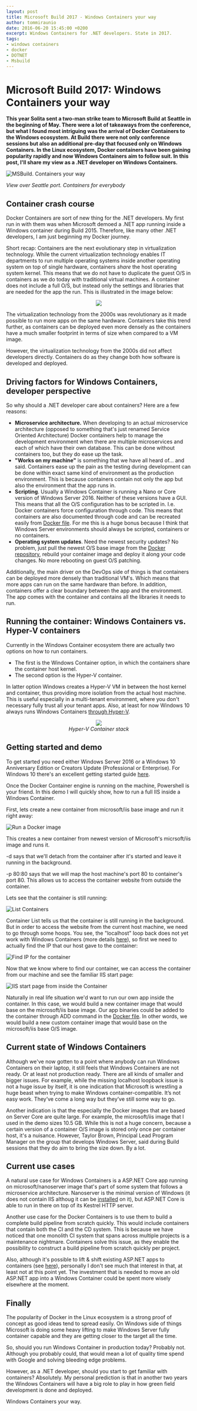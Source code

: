 ```yaml
---
layout: post
title: Microsoft Build 2017 - Windows Containers your way
author: tommiraunio
date: 2016-06-20 15:45:00 +0200
excerpt: Windows Containers for .NET developers. State in 2017.
tags:
- windows containers
- docker
- DOTNET
- Msbuild
---
```


# Microsoft Build 2017: Windows Containers your way
**This year Solita sent a two-man strike team to Microsoft Build at Seattle in the beginning of May. There were a lot of takeaways from the conference, but what I found most intriguing was the arrival of Docker Containers to the Windows ecosystem. At Build there were not only conference sessions but also an additional pre-day that focused only on Windows Containers. In the Linux ecosystem, Docker containers have been gaining popularity rapidly and now Windows Containers aim to follow suit. In this post, I'll share my view as a .NET developer on Windows Containers.**

![MSBuild. Containers your way](/img/windows-containers-your-way/msbuild_containers_your_way.jpg)

_View over Seattle port. Containers for everybody_ 

## Container crash course

Docker Containers are sort of new thing for the .NET developers. My first run in with them was when Microsoft demoed a .NET app running inside a Windows container during Build 2015. Therefore, like many other .NET developers, I am just beginning my Docker journey.

Short recap: Containers are the next evolutionary step in virtualization technology. While the current virtualization technology enables IT departments to run multiple operating systems inside another operating system on top of single hardware, containers _share_ the host operating system kernel. This means that we do not have to duplicate the guest O/S in containers as we do today with traditional virtual machines. A container does not include a full O/S, but instead only the settings and libraries that are needed for the app the run. This is illustrated in the image below:

<div align="center">
    <img src="/img/windows-containers-your-way/vm_vs_container.png"/>
</div>

The virtualization technology from the 2000s was revolutionary as it made possible to run more apps on the same hardware. Containers take this trend further, as containers can be deployed even more densely as the containers have a much smaller footprint in terms of size when compared to a VM image. 

However, the virtualization technology from the 2000s did not affect developers directly. Containers do as they change both how software is developed and deployed.

## Driving factors for Windows Containers, developer perspective

So why should a .NET developer care about containers? Here are a few reasons:
* **Microservice architecture.** When developing to an actual microservice architecture (opposed to something that's just renamed Service Oriented Architecture) Docker containers help to manage the development environment when there are multiple microservices and each of which have their own database. This can be done without containers too, but they do ease up the task.
* **"Works on my machine"** is something that we have all heard of... and said. Containers ease up the pain as the testing during development can be done within exact same kind of environment as the production environment. This is because containers contain not only the app but also the environment that the app runs in.
* **Scripting**. Usually a Windows Container is running a Nano or Core version of Windows Server 2016. Neither of these versions have a GUI. This means that all the O/S configuration has to be scripted in. I.e. Docker containers force configuration through code. This means that containers are also documented through code and can be recreated easily from [Docker file](https://docs.microsoft.com/en-us/virtualization/windowscontainers/manage-docker/manage-windows-dockerfile). For me this is a huge bonus because I think that Windows Server environments should always be scripted, containers or no containers.
* **Operating system updates**. Need the newest security updates? No problem, just pull the newest O/S base image from the [Docker repository]( https://docs.docker.com/registry/), rebuild your container image and deploy it along your code changes. No more rebooting on guest O/S patching.

Additionally, the main driver on the DevOps side of things is that containers can be deployed more densely than traditional VM's. Which means that more apps can run on the same hardware than before. In addition, containers offer a clear boundary between the app and the environment. The app comes with the container and contains all the libraries it needs to run.

## Running the container: Windows Containers vs. Hyper-V containers

Currently in the Windows Container ecosystem there are actually two options on how to run containers. 
* The first is the Windows Container option, in which the containers share the container host kernel. 
* The second option is the Hyper-V container. 

In latter option Windows creates a Hyper-V VM in between the host kernel and container, thus providing more isolation from the actual host machine. This is useful especially in a multi-tenant environment, where you don't necessary fully trust all your tenant apps. Also, at least for now Windows 10 always runs Windows Containers [through Hyper-V](https://docs.microsoft.com/en-us/virtualization/windowscontainers/about/index).

<div align="center">
    <img src="/img/windows-containers-your-way/hyper-v_container.png"/><br />
    <i>Hyper-V Container stack</i>
</div>

## Getting started and demo

To get started you need either Windows Server 2016 or a Windows 10 Anniversary Edition or Creators Update (Professional or Enterprise). For Windows 10 there's an excellent getting started guide [here](https://docs.microsoft.com/en-us/virtualization/windowscontainers/quick-start/quick-start-windows-10).

Once the Docker Container engine is running on the machine, Powershell is your friend. In this demo I will quickly show, how to run a full IIS inside a Windows Container.

First, lets create a new container from microsoft/iis base image and run it right away:

![Run a Docker image](/img/windows-containers-your-way/demo1.png)

This creates a new container from newest version of Microsoft's micrsoft/iis image and runs it. 

-d says that we'll detach from the container after it's started and leave it running in the background. 

-p 80:80 says that we will map the host machine's port 80 to container's port 80. This allows us to access the container website from outside the container.

Lets see that the container is still running:

![List Containers](/img/windows-containers-your-way/demo2.png)

Container List tells us that the container is still running in the background. But in order to access the website from the current host machine, we need to go through some hoops. You see, the "localhost" loop back does not yet work with Windows Containers (more details [here](https://blog.sixeyed.com/published-ports-on-windows-containers-dont-do-loopback/)), so first we need to actually find the IP  that our host gave to the container:

![Find IP for the container](/img/windows-containers-your-way/demo3.png)

Now that we know where to find our container, we can access the container from our machine and see the familiar IIS start page:

![IIS start page from inside the Container](/img/windows-containers-your-way/demo4.png)

Naturally in real life situation we'd want to run our own app inside the container. In this case, we would build a new container image that would base on the microsoft/iis base image. Our app binaries could be added to the container through ADD command in the [Docker file](https://docs.microsoft.com/en-us/virtualization/windowscontainers/manage-docker/manage-windows-dockerfile). In other words, we would build a new custom container image that would base on the microsoft/iis base O/S image.

## Current state of Windows Containers

Although we've now gotten to a point where anybody can run Windows Containers on their laptop, it still feels that Windows Containers are not ready. Or at least not production ready. There are all kinds of smaller and bigger issues. For example, while the missing localhost loopback issue is not a huge issue by itself, it is one indication that Microsoft is wrestling a huge beast when trying to make Windows container-compatible. It’s not easy work. They’ve come a long way but they’ve still some way to go.

Another indication is that the especially the Docker images that are based on Server Core are quite large. For example, the microsoft/iis image that I used in the demo sizes 10.5 GB. While this is not a huge concern, because a certain version of a container O/S image is stored only once per container host, it's a nuisance. However, Taylor Brown, Principal Lead Program Manager on the group that develops Windows Server, said during Build sessions that they do aim to bring the size down. By a lot.


## Current use cases

A natural use case for Windows Containers is a ASP.NET Core app running on microsoft/nanoserver image that's part of some system that follows a microservice architecture. Nanoserver is the minimal version of Windows (it does not contain IIS althoug it can be [installed](https://docs.microsoft.com/en-us/aspnet/core/tutorials/nano-server) on it), but ASP.NET Core is able to run in there on top of its Kestrel HTTP server. 

Another use case for the Docker Containers is to use them to build a complete build pipeline from scratch quickly. This would include containers that contain both the CI and the CD system. This is because we have noticed that one monolith CI system that spans across multiple projects is a maintenance nightmare. Containers solve this issue, as they enable the possibility to construct a build pipeline from scratch quickly per project.

Also, although it's possible to lift & shift existing ASP.NET apps to containers (see [here](https://github.com/docker/communitytools-image2docker-win)), personally I don't see much that interest in that, at least not at this point yet. The investment that is needed to move an old ASP.NET app into a Windows Container could be spent more wisely elsewhere at the moment.

## Finally

The popularity of Docker in the Linux ecosystem is a strong proof of concept as good ideas tend to spread easily. On Windows side of things Microsoft is doing some heavy lifting to make Windows Server fully container capable and they are getting closer to the target all the time.

So, should you run Windows Container in production today? Probably not. Although you probably could, that would mean a lot of quality time spend with Google and solving bleeding edge problems.

However, as a .NET developer, should you start to get familiar with containers? Absolutely. My personal prediction is that in another two years the Windows Containers will have a big role to play in how green field development is done and deployed. 

Windows Containers your way.